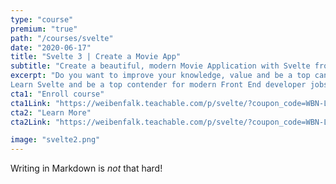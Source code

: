 ```yaml
---
type: "course"
premium: "true"
path: "/courses/svelte"
date: "2020-06-17"
title: "Svelte 3 | Create a Movie App"
subtitle: "Create a beautiful, modern Movie Application with Svelte from scratch"
excerpt: "Do you want to improve your knowledge, value and be a top candidate in recruitment processes?
Learn Svelte and be a top contender for modern Front End developer jobs!"
cta1: "Enroll course"
cta1Link: "https://weibenfalk.teachable.com/p/svelte/?coupon_code=WBN-LIMITED"
cta2: "Learn More"
cta2Link: "https://weibenfalk.teachable.com/p/svelte/?coupon_code=WBN-LIMITED"

image: "svelte2.png"
---
```

Writing in Markdown is _not_ that hard!

